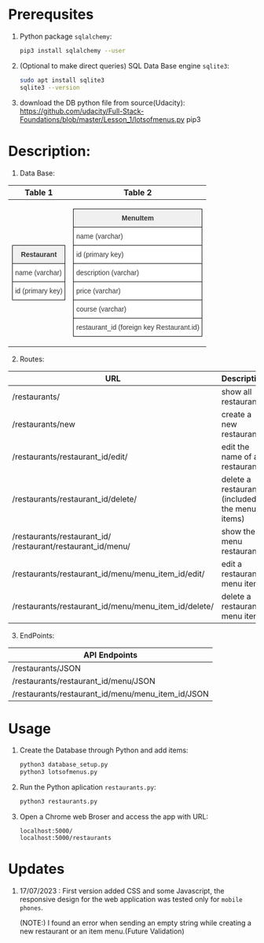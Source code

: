# Prerequsites
1. Python package `sqlalchemy`:
    ```bash
    pip3 install sqlalchemy --user
    ```
2. (Optional to make direct queries) SQL Data Base engine `sqlite3`:
    ```bash
    sudo apt install sqlite3
    sqlite3 --version
    ```
3. download the DB python file from source(Udacity):
https://github.com/udacity/Full-Stack-Foundations/blob/master/Lesson_1/lotsofmenus.py
pip3
# Description:
1. Data Base:
  
| Table 1 | Table 2 |
|:---:|---|
|<table style="border-collapse:collapse;border-color:#ccc;border-spacing:0" class="tg"><thead><tr><th style="background-color:#f0f0f0;border-color:#000000;border-style:solid;border-width:1px;color:#333;font-family:Arial, sans-serif;font-size:14px;font-weight:bold;overflow:hidden;padding:10px 5px;text-align:center;vertical-align:top;word-break:normal">Restaurant</th></tr></thead><tbody><tr><td style="background-color:#fff;border-color:#000000;border-style:solid;border-width:1px;color:#333;font-family:Arial, sans-serif;font-size:14px;overflow:hidden;padding:10px 5px;text-align:left;vertical-align:top;word-break:normal">name (varchar)</td></tr><tr><td style="background-color:#fff;border-color:#000000;border-style:solid;border-width:1px;color:#333;font-family:Arial, sans-serif;font-size:14px;overflow:hidden;padding:10px 5px;text-align:left;vertical-align:top;word-break:normal">id (primary key)</td></tr></tbody></table>       |<table style="border-collapse:collapse;border-color:#ccc;border-spacing:0" class="tg"><thead><tr><th style="background-color:#f0f0f0;border-color:#000000;border-style:solid;border-width:1px;color:#333;font-family:Arial, sans-serif;font-size:14px;font-weight:bold;overflow:hidden;padding:10px 5px;text-align:center;vertical-align:top;word-break:normal">MenuItem</th></tr></thead><tbody><tr><td style="background-color:#fff;border-color:#000000;border-style:solid;border-width:1px;color:#333;font-family:Arial, sans-serif;font-size:14px;overflow:hidden;padding:10px 5px;text-align:left;vertical-align:top;word-break:normal">name (varchar)</td></tr><tr><td style="background-color:#fff;border-color:#000000;border-style:solid;border-width:1px;color:#333;font-family:Arial, sans-serif;font-size:14px;overflow:hidden;padding:10px 5px;text-align:left;vertical-align:top;word-break:normal">id (primary key)</td></tr><tr><td style="background-color:#fff;border-color:#000000;border-style:solid;border-width:1px;color:#333;font-family:Arial, sans-serif;font-size:14px;overflow:hidden;padding:10px 5px;text-align:left;vertical-align:top;word-break:normal">description (varchar)</td></tr><tr><td style="background-color:#fff;border-color:#000000;border-style:solid;border-width:1px;color:#333;font-family:Arial, sans-serif;font-size:14px;overflow:hidden;padding:10px 5px;text-align:left;vertical-align:top;word-break:normal">price (varchar)</td></tr><tr><td style="background-color:#fff;border-color:#000000;border-style:solid;border-width:1px;color:#333;font-family:Arial, sans-serif;font-size:14px;overflow:hidden;padding:10px 5px;text-align:left;vertical-align:top;word-break:normal">course (varchar)</td></tr><tr><td style="background-color:#fff;border-color:#000000;border-style:solid;border-width:1px;color:#333;font-family:Arial, sans-serif;font-size:14px;overflow:hidden;padding:10px 5px;text-align:left;vertical-align:top;word-break:normal">restaurant_id (foreign key Restaurant.id)</td></tr></tbody></table>       |


2. Routes:

| **URL** | **Description** |
|---|---|
| /restaurants/ | show all restaurants |
| /restaurants/new | create a new restaurant |
| /restaurants/restaurant_id/edit/ | edit the name of a restaurant |
| /restaurants/restaurant_id/delete/ | delete a restaurant (included the menu items) |
| /restaurants/restaurant_id/ /restaurant/restaurant_id/menu/ | show the menu restaurant  |
| /restaurants/restaurant_id/menu/menu_item_id/edit/ | edit a restaurant menu item |
| /restaurants/restaurant_id/menu/menu_item_id/delete/ | delete a restaurant menu item |
    
3. EndPoints:

| **API Endpoints** |
|---|
| /restaurants/JSON |
| /restaurants/restaurant_id/menu/JSON |
| /restaurants/restaurant_id/menu/menu_item_id/JSON |

# Usage
1. Create the Database through Python and add items: 
    ```bash
    python3 database_setup.py
    python3 lotsofmenus.py 
    ```
2. Run the Python aplication `restaurants.py`:
    ```bash
    python3 restaurants.py
    ```
3. Open a Chrome web Broser and access the app with URL:
    ```URL
    localhost:5000/
    localhost:5000/restaurants
    ```
# Updates
1. 17/07/2023 : First version added CSS and some Javascript, the responsive design for the web application was tested only for `mobile phones`. 

    (NOTE:) I found an error when sending an empty string while creating a new restaurant or an item menu.(Future Validation)
